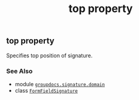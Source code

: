 ﻿---
title: top property
second_title: GroupDocs.Signature for Python via .NET API References
description: 
type: docs
url: /python-net/groupdocs.signature.domain/formfieldsignature/top/
is_root: false
weight: 140
---

## top property


Specifies top position of signature.

### See Also
* module [`groupdocs.signature.domain`](../../)
* class [`FormFieldSignature`](/signature/python-net/groupdocs.signature.domain/formfieldsignature)

